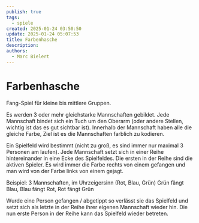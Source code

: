 ```yaml
---
publish: true
tags:
  - spiele
created: 2025-01-24 03:50:50
update: 2025-01-24 05:07:53
title: Farbenhasche
description: 
authors:
  - Marc Bielert
---
```


# Farbenhasche

Fang-Spiel für kleine bis mittlere Gruppen.

Es werden 3 oder mehr gleichstarke Mannschaften gebildet. Jede Mannschaft bindet sich ein Tuch um den Oberarm (oder andere Stellen, wichtig ist das es gut sichtbar ist).
Innerhalb der Mannschaft haben alle die gleiche Farbe, Ziel ist es die Mannschaften farblich zu kodieren.

Ein Spielfeld wird bestimmt (nicht zu groß, es sind immer nur maximal 3 Personen am laufen). Jede Mannschaft setzt sich in einer Reihe hintereinander in eine Ecke des Spielfeldes.
Die ersten in der Reihe sind die aktiven Spieler. Es wird immer die Farbe rechts von einem gefangen und man wird von der Farbe links von einem gejagt.

Beispiel: 3 Mannschaften, im Uhrzeigersinn (Rot, Blau, Grün)
Grün fängt Blau, Blau fängt Rot, Rot fängt Grün

Wurde eine Person gefangen / abgetippt so verlässt sie das Spielfeld und setzt sich als letzte in der Reihe ihrer eigenen Mannschaft wieder hin. Die nun erste Person in der Reihe kann das Spielfeld wieder betreten.

